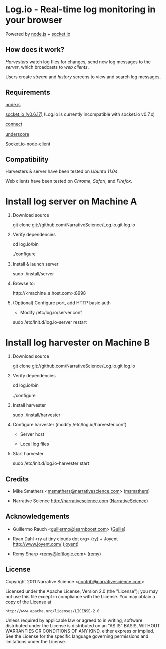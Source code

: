 Log.io - Real-time log monitoring in your browser
=================================================

Powered by [node.js](http://nodejs.org) + [socket.io](http://socket.io)

## How does it work?

*Harvesters* watch log files for changes, send new log messages to the *server*, which broadcasts to *web clients*.

Users create *stream* and *history* screens to view and search log messages.

## Requirements

[node.js](http://nodejs.org)

[socket.io (v0.6.17)](http://socket.io) (Log.io is currently incompatible with socket.io v0.7.x)

[connect](http://senchalabs.github.com/connect/)

[underscore](http://documentcloud.github.com/underscore/)

[Socket.io-node-client](https://github.com/msmathers/Socket.io-node-client)

## Compatibility

Harvesters & server have been tested on *Ubuntu 11.04*

Web clients have been tested on *Chrome*, *Safari*, and *Firefox*.

# Install log server on Machine A

1. Download source

    git clone git://github.com/NarrativeScience/Log.io.git log.io

2. Verify dependencies

    cd log.io/bin

    ./configure

3. Install & launch server

    sudo ./install/server

4. Browse to:

    http://&lt;machine_a.host.com&gt;:8998

5. (Optional) Configure port, add HTTP basic auth

    - Modify /etc/log.io/server.conf
    
    sudo /etc/init.d/log.io-server restart

# Install log harvester on Machine B

1. Download source

    git clone git://github.com/NarrativeScience/Log.io.git log.io

2. Verify dependencies

    cd log.io/bin

    ./configure

3. Install harvester

    sudo ./install/harvester

4. Configure harvester (modify /etc/log.io/harvester.conf)

    - Server host

    - Local log files

5. Start harvester

    sudo /etc/init.d/log.io-harvester start

## Credits

- Mike Smathers &lt;msmathers@narrativescience.com&gt; ([msmathers](http://github.com/msmathers))

- Narrative Science http://narrativescience.com ([NarrativeScience](http://github.com/NarrativeScience))

## Acknowledgements

- Guillermo Rauch &lt;guillermo@learnboost.com&gt; ([Guille](http://github.com/guille))

- Ryan Dahl &lt;ry at tiny clouds dot org&gt; ([ry](https://github.com/ry)) + Joyent http://www.joyent.com/ ([joyent](https://github.com/joyent/))

- Remy Sharp &lt;remy@leftlogic.com&gt; ([remy](https://github.com/remy))

## License 

Copyright 2011 Narrative Science &lt;contrib@narrativescience.com&gt;

Licensed under the Apache License, Version 2.0 (the "License");
you may not use this file except in compliance with the License.
You may obtain a copy of the License at

    http://www.apache.org/licenses/LICENSE-2.0

Unless required by applicable law or agreed to in writing, software
distributed under the License is distributed on an "AS IS" BASIS,
WITHOUT WARRANTIES OR CONDITIONS OF ANY KIND, either express or implied.
See the License for the specific language governing permissions and
limitations under the License.
